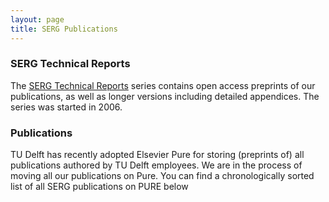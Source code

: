 ```yaml
---
layout: page
title: SERG Publications
---
```


### SERG Technical Reports

The [SERG Technical Reports](tr.html) series contains open access preprints of our publications, as well as longer versions including detailed appendices. The series was started in 2006.

### Publications

TU Delft has recently adopted Elsevier Pure for storing (preprints of) all publications authored by TU Delft employees. We are in the process of
moving all our publications on Pure. You can find a chronologically sorted
list of all SERG publications on PURE below

<div id="publicationlist"></div>

 <script language="javascript">

   var xhttp = new XMLHttpRequest();
   xhttp.onreadystatechange = function() {
     if (this.readyState == 4 && this.status == 200) {
      document.getElementById("publicationlist").innerHTML = this.responseText;
     }
   };
   xhttp.open("GET", "https://purexml-dev.ewi.tudelft.nl/direct/tu/group/d40bac4b-3dd0-4427-aa5f-9331cae5d02e", true);
   xhttp.send();
 </script>
